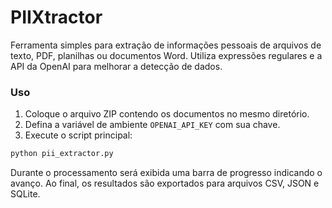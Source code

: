 # PIIXtractor

Ferramenta simples para extração de informações pessoais de arquivos de texto,
PDF, planilhas ou documentos Word. Utiliza expressões regulares e a API da
OpenAI para melhorar a detecção de dados.

### Uso

1. Coloque o arquivo ZIP contendo os documentos no mesmo diretório.
2. Defina a variável de ambiente `OPENAI_API_KEY` com sua chave.
3. Execute o script principal:

```bash
python pii_extractor.py
```

Durante o processamento será exibida uma barra de progresso indicando o avanço.
Ao final, os resultados são exportados para arquivos CSV, JSON e SQLite.
